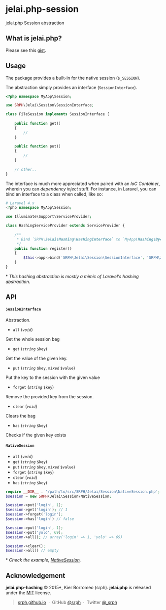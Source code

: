 # jelai.php-session

jelai.php Session abstraction

## What is jelai.php?

Please see this [gist](https://gist.github.com/srph/2e2d51d46dadfdbc38e3).

## Usage

The package provides a built-in for the native session (```$_SESSION```).

The abstraction simply provides an interface (```SessionInterface```).

```php
<?php namespace MyApp\Session;

use SRPH\Jelai\Session\SessionInterface;

class FileSession implements SessionInterface {
	
	public function get()
	{
		//
	}
	
	public function put()
	{
		//
	}
	
	// other..
}
```

The interface is much more appreciated when paired with an *IoC Container*, wherein you can *dependency inject* stuff. For instance, in Laravel, you can bind an interface to a class when called, like so:

```php
# Laravel 4.x
<?php namespace MyApp\Session;

use Illuminate\Support\ServiceProvider;

class HashingServiceProvider extends ServiceProvider {
	
	/**
	 * Bind `SRPH\Jelai\Hashing\HashingInterface` to `MyApp\Hashing\BycryptHasher`
	 */
	public function register()
	{
		$this->app->bind('SRPH\Jelai\Session\SessionInterface', 'SRPH\Jelai\Session\NativeSession');
	}
}
```

\* *This hashing abstraction is mostly a mimic of Laravel's hashing abstraction.*

## API

#### ```SessionInterface```

Abstraction.

- ```all``` (*```void```*)

Get the whole session bag 

- ```get``` (*```string```* ```$key```)

Get the value of the given key.

- ```put``` (*```string```* ```$key```, *```mixed```* ```$value```) 

Put the key to the session with the given value

- ```forget``` (*```string```* ```$key```)

Remove the provided key from the session.

- ```clear``` (*```void```*)

Clears the bag

- ```has``` (*```string```* ```$key```)

Checks if the given key exists

 
#### ```NativeSession```

- ```all``` (*```void```*)
- ```get``` (*```string```* ```$key```)
- ```put``` (*```string```* ```$key```, *```mixed```* ```$value```) 
- ```forget``` (*```string```* ```$key```)
- ```clear``` (*```void```*)
- ```has``` (*```string```* ```$key```)

```php
require __DIR__ . '/path/to/src/SRPH/Jelai/Session\NativeSession.php';
$session = new SRPH\Jelai\Session\NativeSession;

$session->put('login', 1);
$session->get('login'); // 1
$session->forget('login');
$session->has('login') // false

$session->put('login', 1);
$session->put('yolo', 69);
$session->all(); // array('login' => 1, 'yolo' => 69)

$session->clear();
$session->all() // empty
```

\* *Check the example, [NativeSession](https://github.com/srph/jelai.php-session/blob/master/src/SRPH/Jelai/Session/NativeSession.php).*

## Acknowledgement

**jelai.php-hashing** © 2015+, Kier Borromeo (srph). **jelai.php** is released under the [MIT](mit-license.org) license.

> [srph.github.io](http://srph.github.io) &nbsp;&middot;&nbsp;
> GitHub [@srph](https://github.com/srph) &nbsp;&middot;&nbsp;
> Twitter [@_srph](https://twitter.com/_srph)
